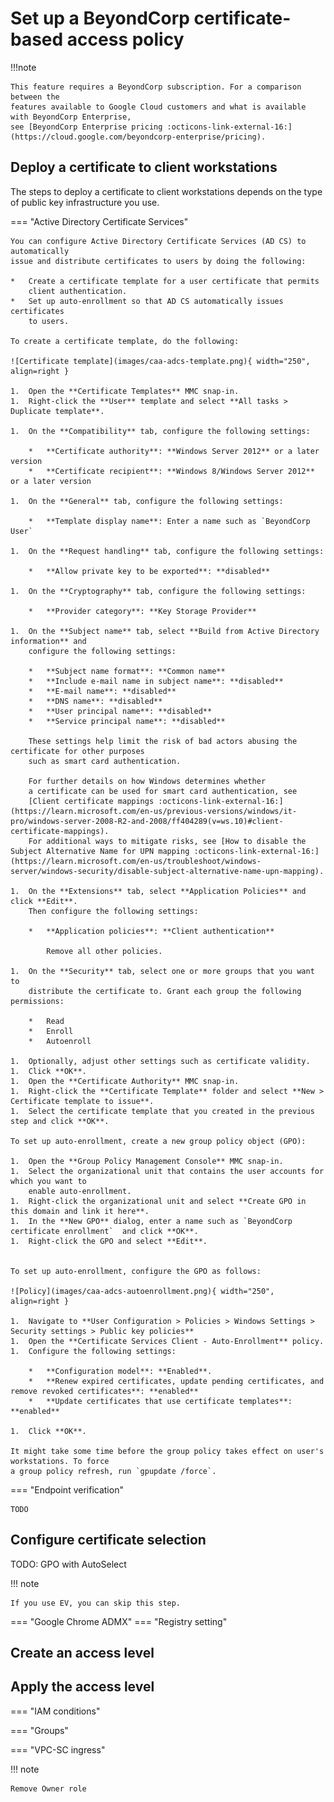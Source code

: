 # Set up a BeyondCorp certificate-based access policy

!!!note

    This feature requires a BeyondCorp subscription. For a comparison between the
    features available to Google Cloud customers and what is available with BeyondCorp Enterprise,
    see [BeyondCorp Enterprise pricing :octicons-link-external-16:](https://cloud.google.com/beyondcorp-enterprise/pricing).

## Deploy a certificate to client workstations

The steps to deploy a certificate to client workstations depends on the type
of public key infrastructure you use.

=== "Active Directory Certificate Services"

    You can configure Active Directory Certificate Services (AD CS) to automatically
    issue and distribute certificates to users by doing the following:
    
    *   Create a certificate template for a user certificate that permits
        client authentication.
    *   Set up auto-enrollment so that AD CS automatically issues certificates
        to users.

    To create a certificate template, do the following:

    ![Certificate template](images/caa-adcs-template.png){ width="250", align=right }

    1.  Open the **Certificate Templates** MMC snap-in.
    1.  Right-click the **User** template and select **All tasks > Duplicate template**.
        
    1.  On the **Compatibility** tab, configure the following settings:

        *   **Certificate authority**: **Windows Server 2012** or a later version
        *   **Certificate recipient**: **Windows 8/Windows Server 2012** or a later version
        
    1.  On the **General** tab, configure the following settings:

        *   **Template display name**: Enter a name such as `BeyondCorp User`
        
    1.  On the **Request handling** tab, configure the following settings:
    
        *   **Allow private key to be exported**: **disabled**
        
    1.  On the **Cryptography** tab, configure the following settings:

        *   **Provider category**: **Key Storage Provider**

    1.  On the **Subject name** tab, select **Build from Active Directory information** and 
        configure the following settings:

        *   **Subject name format**: **Common name**
        *   **Include e-mail name in subject name**: **disabled**
        *   **E-mail name**: **disabled**
        *   **DNS name**: **disabled**
        *   **User principal name**: **disabled**
        *   **Service principal name**: **disabled**
    
        These settings help limit the risk of bad actors abusing the certificate for other purposes
        such as smart card authentication. 
        
        For further details on how Windows determines whether
        a certificate can be used for smart card authentication, see 
        [Client certificate mappings :octicons-link-external-16:](https://learn.microsoft.com/en-us/previous-versions/windows/it-pro/windows-server-2008-R2-and-2008/ff404289(v=ws.10)#client-certificate-mappings).
        For additional ways to mitigate risks, see [How to disable the Subject Alternative Name for UPN mapping :octicons-link-external-16:](https://learn.microsoft.com/en-us/troubleshoot/windows-server/windows-security/disable-subject-alternative-name-upn-mapping).
    
    1.  On the **Extensions** tab, select **Application Policies** and click **Edit**.
        Then configure the following settings:

        *   **Application policies**: **Client authentication**
        
            Remove all other policies.
            
    1.  On the **Security** tab, select one or more groups that you want to
        distribute the certificate to. Grant each group the following permissions:
        
        *   Read
        *   Enroll
        *   Autoenroll

    1.  Optionally, adjust other settings such as certificate validity.
    1.  Click **OK**.
    1.  Open the **Certificate Authority** MMC snap-in.
    1.  Right-click the **Certificate Template** folder and select **New > Certificate template to issue**.
    1.  Select the certificate template that you created in the previous step and click **OK**.
    
    To set up auto-enrollment, create a new group policy object (GPO):

    1.  Open the **Group Policy Management Console** MMC snap-in.
    1.  Select the organizational unit that contains the user accounts for which you want to
        enable auto-enrollment.
    1.  Right-click the organizational unit and select **Create GPO in this domain and link it here**.
    1.  In the **New GPO** dialog, enter a name such as `BeyondCorp certificate enrollment`  and click **OK**.
    1.  Right-click the GPO and select **Edit**.


    To set up auto-enrollment, configure the GPO as follows:

    ![Policy](images/caa-adcs-autoenrollment.png){ width="250", align=right }

    1.  Navigate to **User Configuration > Policies > Windows Settings > Security settings > Public key policies**
    1.  Open the **Certificate Services Client - Auto-Enrollment** policy.
    1.  Configure the following settings:

        *   **Configuration model**: **Enabled**.
        *   **Renew expired certificates, update pending certificates, and remove revoked certificates**: **enabled**
        *   **Update certificates that use certificate templates**: **enabled**
        
    1.  Click **OK**.

    It might take some time before the group policy takes effect on user's workstations. To force
    a group policy refresh, run `gpupdate /force`.


=== "Endpoint verification"

    TODO

## Configure certificate selection

TODO: GPO with AutoSelect

!!! note

    If you use EV, you can skip this step.

=== "Google Chrome ADMX"
=== "Registry setting"


## Create an access level

## Apply the access level

=== "IAM conditions"

=== "Groups"

=== "VPC-SC ingress"

!!! note

    Remove Owner role
